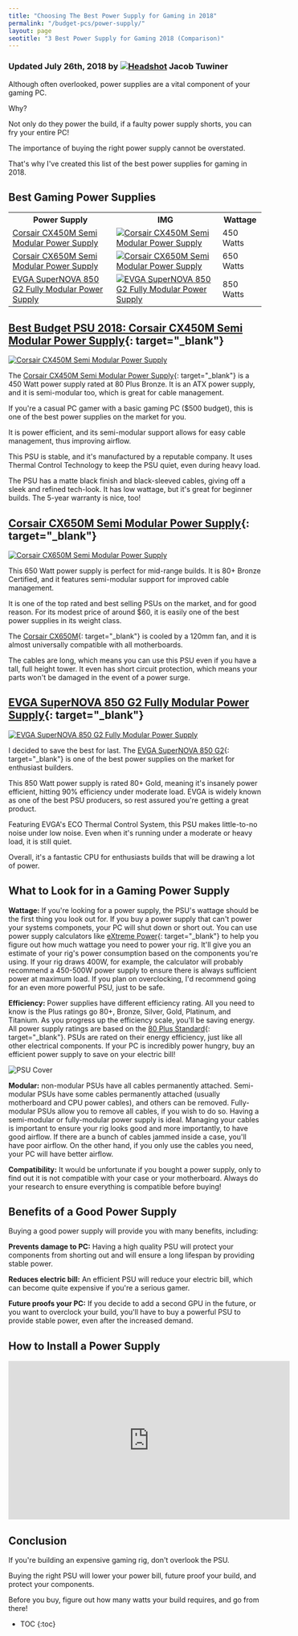 ```yaml
---
title: "Choosing The Best Power Supply for Gaming in 2018"
permalink: "/budget-pcs/power-supply/"
layout: page
seotitle: "3 Best Power Supply for Gaming 2018 (Comparison)" 
---
```

<h3 class="page-subtitle">
	Updated July 26th, 2018 by 
	<a href="/about/"><img src="/img/profile/close.jpg" class="circle" alt="Headshot"></a>
	Jacob Tuwiner
</h3>

Although often overlooked, power supplies are a vital component of your gaming PC. 

Why? 

Not only do they power the build, if a faulty power supply shorts, you can fry your entire PC!

The importance of buying the right power supply cannot be overstated. 

That's why I've created this list of the best power supplies for gaming in 2018. 

## Best Gaming Power Supplies

<table>
	<tr>
		<th>Power Supply</th>
		<th>IMG</th>
		<th>Wattage</th>
	</tr>
	<tr>
		<td><a target="_blank" href="https://amzn.to/2JV1hmR">Corsair CX450M Semi Modular Power Supply</a></td>
		<td><a target="_blank" href="https://amzn.to/2JV1hmR"><img class="table-image" alt="Corsair CX450M Semi Modular Power Supply" src="/img/PSU/cx-450.png" /></a></td>
		<td>450 Watts</td>
	</tr>
	<tr>
		<td><a target="_blank" href="https://amzn.to/2LtUias">Corsair CX650M Semi Modular Power Supply</a></td>
		<td><a target="_blank" href="https://amzn.to/2LtUias"><img class="table-image" alt="Corsair CX650M Semi Modular Power Supply" src="/img/PSU/corsair-cxm-650w.png" /></a></td>
		<td>650 Watts</td>
	</tr>
	<tr>
		<td><a target="_blank" href="https://amzn.to/2uPjwFS">EVGA SuperNOVA 850 G2 Fully Modular Power Supply</a></td>
		<td><a target="_blank" href="https://amzn.to/2uPjwFS"><img class="table-image" alt="EVGA SuperNOVA 850 G2 Fully Modular Power Supply" src="/img/PSU/evga-850-supernova.png" /></a></td>
		<td>850 Watts</td>
	</tr>
</table>

## [Best Budget PSU 2018: Corsair CX450M Semi Modular Power Supply](https://amzn.to/2JV1hmR){: target="_blank"}
<a target="_blank" href="https://amzn.to/2JV1hmR"><img class="img-small img-right" alt="Corsair CX450M Semi Modular Power Supply" src="/img/PSU/cx-450.png" /></a>

The [Corsair CX450M Semi Modular Power Supply](https://amzn.to/2JV1hmR){: target="_blank"} is a 450 Watt power supply rated at 80 Plus Bronze. It is an ATX power supply, and it is semi-modular too, which is great for cable management. 

If you're a casual PC gamer with a basic gaming PC ($500 budget), this is one of the best power supplies on the market for you. 

It is power efficient, and its semi-modular support allows for easy cable management, thus improving airflow. 

This PSU is stable, and it's manufactured by a reputable company. It uses Thermal Control Technology to keep the PSU quiet, even during heavy load. 

The PSU has a matte black finish and black-sleeved cables, giving off a sleek and refined tech-look. It has low wattage, but it's great for beginner builds. The 5-year warranty is nice, too!

## [Corsair CX650M Semi Modular Power Supply](https://amzn.to/2LtUias){: target="_blank"}
<a target="_blank" href="https://amzn.to/2LtUias"><img class="img-small img-right" alt="Corsair CX650M Semi Modular Power Supply" src="/img/PSU/corsair-cxm-650w.png" /></a>

This 650 Watt power supply is perfect for mid-range builds. It is 80+ Bronze Certified, and it features semi-modular support for improved cable management. 

It is one of the top rated and best selling PSUs on the market, and for good reason. For its modest price of around $60, it is easily one of the best power supplies in its weight class. 

The [Corsair CX650M](https://amzn.to/2LtUias){: target="_blank"} is cooled by a 120mm fan, and it is almost universally compatible with all motherboards. 

The cables are long, which means you can use this PSU even if you have a tall, full height tower. It even has short circuit protection, which means your parts won't be damaged in the event of a power surge. 

## [EVGA SuperNOVA 850 G2 Fully Modular Power Supply](https://amzn.to/2uPjwFS){: target="_blank"}
<a target="_blank" href="https://amzn.to/2uPjwFS"><img class="img-right img-small" alt="EVGA SuperNOVA 850 G2 Fully Modular Power Supply" src="/img/PSU/evga-850-supernova.png" /></a>

I decided to save the best for last. The [EVGA SuperNOVA 850 G2](https://amzn.to/2uPjwFS){: target="_blank"} is one of the best power supplies on the market for enthusiast builders. 

This 850 Watt power supply is rated 80+ Gold, meaning it's insanely power efficient, hitting 90% efficiency under moderate load. EVGA is widely known as one of the best PSU producers, so rest assured you're getting a great product. 

Featuring EVGA's ECO Thermal Control System, this PSU makes little-to-no noise under low noise. Even when it's running under a moderate or heavy load, it is still quiet. 

Overall, it's a fantastic CPU for enthusiasts builds that will be drawing a lot of power. 

## What to Look for in a Gaming Power Supply 

**Wattage:** If you're looking for a power supply, the PSU's wattage should be the first thing you look out for. If you buy a power supply that can't power your systems componets, your PC will shut down or short out. You can use power supply calculators like [eXtreme Power](https://outervision.com/power-supply-calculator){: target="_blank"} to help you figure out how much wattage you need to power your rig. It'll give you an estimate of your rig's power consumption based on the components you're using. If your rig draws 400W, for example, the calculator will probably recommend a 450-500W power supply to ensure there is always sufficient power at maximum load. If you plan on overclocking, I'd recommend going for an even more powerful PSU, just to be safe.

**Efficiency:** Power supplies have different efficiency rating. All you need to know is the Plus ratings go 80+, Bronze, Silver, Gold, Platinum, and Titanium. As you progress up the efficiency scale, you'll be saving energy. All power supply ratings are based on the [80 Plus Standard](https://en.wikipedia.org/wiki/80_Plus){: target="_blank"}. PSUs are rated on their energy efficiency, just like all other electrical components. If your PC is incredibly power hungry, buy an efficient power supply to save on your electric bill!

![PSU Cover](/img/PSU/cover.jpg)

**Modular:** non-modular PSUs have all cables permanently attached. Semi-modular PSUs have some cables permanently attached (usually motherboard and CPU power cables), and others can be removed. Fully-modular PSUs allow you to remove all cables, if you wish to do so. Having a semi-modular or fully-modular power supply is ideal. Managing your cables is important to ensure your rig looks good and more importantly, to have good airflow. If there are a bunch of cables jammed inside a case, you'll have poor airflow. On the other hand, if you only use the cables you need, your PC will have better airflow. 

**Compatibility:** It would be unfortunate if you bought a power supply, only to find out it is not compatible with your case or your motherboard. Always do your research to ensure everything is compatible before buying! 

## Benefits of a Good Power Supply 

Buying a good power supply will provide you with many benefits, including: 

**Prevents damage to PC:** Having a high quality PSU will protect your components from shorting out and will ensure a long lifespan by providing stable power. 

**Reduces electric bill:** An efficient PSU will reduce your electric bill, which can become quite expensive if you're a serious gamer. 

**Future proofs your PC:** If you decide to add a second GPU in the future, or you want to overclock your build, you'll have to buy a powerful PSU to provide stable power, even after the increased demand. 

## How to Install a Power Supply

<div class="vid-container">
<iframe width="560" height="315" src="https://www.youtube.com/embed/rucfmsGjPow" frameborder="0" allow="autoplay; encrypted-media" allowfullscreen></iframe>
</div>

## Conclusion   

If you're building an expensive gaming rig, don't overlook the PSU. 

Buying the right PSU will lower your power bill, future proof your build, and protect your components. 

Before you buy, figure out how many watts your build requires, and go from there!

* TOC
{:toc}